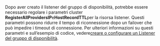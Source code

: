Dopo aver creato il listener del gruppo di disponibilità, potrebbe essere necessario regolare i parametri cluster **RegisterAllProvidersIP**e**HostRecordTTL**per la risorsa listener. Questi parametri possono ridurre il tempo di riconnessione dopo un failover che può impedire i timeout di connessione. Per ulteriori informazioni su questi parametri e sull’esempio di codice, vedere[creare o configurare un Listener del gruppo di disponibilità](https://msdn.microsoft.com/library/hh213080.aspx#MultiSubnetFailover).

<!---HONumber=August15_HO7-->